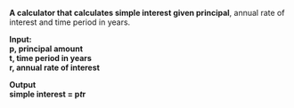 
<b>A calculator that calculates simple interest given principal</b>, annual rate of interest and time period in years.

<b>Input<b/>:</br>
   <b>p</b>, principal amount<br/>
   <b>t</b>, time period in years</br>
   <b>r</b>, annual rate of interest</br>

Output</br>
   <b>simple interest</b> = p*t*r
